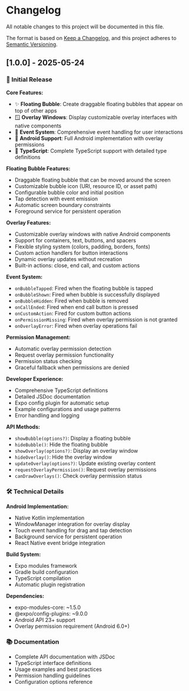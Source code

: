 # Changelog

All notable changes to this project will be documented in this file.

The format is based on [Keep a Changelog](https://keepachangelog.com/en/1.0.0/),
and this project adheres to [Semantic Versioning](https://semver.org/spec/v2.0.0.html).

## [1.0.0] - 2025-05-24

### 🎉 Initial Release

**Core Features:**
- ✨ **Floating Bubble**: Create draggable floating bubbles that appear on top of other apps
- 🪟 **Overlay Windows**: Display customizable overlay interfaces with native components
- 🎯 **Event System**: Comprehensive event handling for user interactions
- 📱 **Android Support**: Full Android implementation with overlay permissions
- 🔧 **TypeScript**: Complete TypeScript support with detailed type definitions

**Floating Bubble Features:**
- Draggable floating bubble that can be moved around the screen
- Customizable bubble icon (URI, resource ID, or asset path)
- Configurable bubble color and initial position
- Tap detection with event emission
- Automatic screen boundary constraints
- Foreground service for persistent operation

**Overlay Features:**
- Customizable overlay windows with native Android components
- Support for containers, text, buttons, and spacers
- Flexible styling system (colors, padding, borders, fonts)
- Custom action handlers for button interactions
- Dynamic overlay updates without recreation
- Built-in actions: close, end call, and custom actions

**Event System:**
- `onBubbleTapped`: Fired when the floating bubble is tapped
- `onBubbleShown`: Fired when bubble is successfully displayed
- `onBubbleHidden`: Fired when bubble is removed
- `onCallEnded`: Fired when end call button is pressed
- `onCustomAction`: Fired for custom button actions
- `onPermissionMissing`: Fired when overlay permission is not granted
- `onOverlayError`: Fired when overlay operations fail

**Permission Management:**
- Automatic overlay permission detection
- Request overlay permission functionality
- Permission status checking
- Graceful fallback when permissions are denied

**Developer Experience:**
- Comprehensive TypeScript definitions
- Detailed JSDoc documentation
- Expo config plugin for automatic setup
- Example configurations and usage patterns
- Error handling and logging

**API Methods:**
- `showBubble(options?)`: Display a floating bubble
- `hideBubble()`: Hide the floating bubble
- `showOverlay(options?)`: Display an overlay window
- `hideOverlay()`: Hide the overlay window
- `updateOverlay(options?)`: Update existing overlay content
- `requestOverlayPermission()`: Request overlay permissions
- `canDrawOverlays()`: Check overlay permission status

### 🛠 Technical Details

**Android Implementation:**
- Native Kotlin implementation
- WindowManager integration for overlay display
- Touch event handling for drag and tap detection
- Background service for persistent operation
- React Native event bridge integration

**Build System:**
- Expo modules framework
- Gradle build configuration
- TypeScript compilation
- Automatic plugin registration

**Dependencies:**
- expo-modules-core: ~1.5.0
- @expo/config-plugins: ~9.0.0
- Android API 23+ support
- Overlay permission requirement (Android 6.0+)

### 📚 Documentation

- Complete API documentation with JSDoc
- TypeScript interface definitions
- Usage examples and best practices
- Permission handling guidelines
- Configuration options reference
